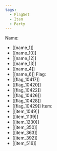 ```yaml
---
tags:
  - FlagSet
  - Item
  - Party
---
```

Name:
- [[name_1]]
- [[name_10]]
- [[name_12]]
- [[name_13]]
- [[name_4]]
- [[name_6]]
Flag:
- [[flag_10417]]
- [[flag_10420]]
- [[flag_10422]]
- [[flag_10426]]
- [[flag_10428]]
- [[flag_10429]]
Item:
- [[item_1049]]
- [[item_1139]]
- [[item_1230]]
- [[item_350]]
- [[item_363]]
- [[item_392]]
- [[item_516]]
